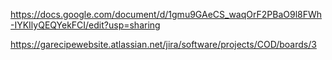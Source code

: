 https://docs.google.com/document/d/1gmu9GAeCS_waqOrF2PBaO9l8FWh-IYKIlyQEQYekFCI/edit?usp=sharing  

https://garecipewebsite.atlassian.net/jira/software/projects/COD/boards/3  
